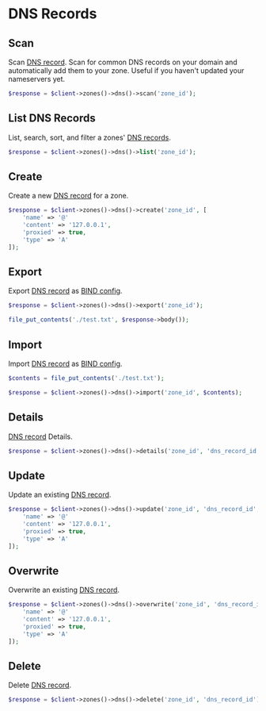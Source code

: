 # DNS Records

## Scan

Scan [DNS record](https://developers.cloudflare.com/api/operations/dns-records-for-a-zone-scan-dns-records). Scan for common DNS records on your domain and automatically add them to your zone. Useful if you haven't updated your nameservers yet.

```php [php]
$response = $client->zones()->dns()->scan('zone_id');
```

## List DNS Records

List, search, sort, and filter a zones' [DNS records](https://developers.cloudflare.com/api/operations/dns-records-for-a-zone-list-dns-records).

```php [php]
$response = $client->zones()->dns()->list('zone_id');
```

## Create

Create a new [DNS record](https://developers.cloudflare.com/api/operations/dns-records-for-a-zone-create-dns-record) for a zone.

```php [php]
$response = $client->zones()->dns()->create('zone_id', [
    'name' => '@'
    'content' => '127.0.0.1',
    'proxied' => true,
    'type' => 'A'
]);
```

## Export

Export [DNS record](https://developers.cloudflare.com/api/operations/dns-records-for-a-zone-export-dns-records) as [BIND config](https://en.wikipedia.org/wiki/Zone_file).

```php [php]
$response = $client->zones()->dns()->export('zone_id');

file_put_contents('./test.txt', $response->body());
```

## Import

Import [DNS record](https://developers.cloudflare.com/api/operations/dns-records-for-a-zone-export-dns-records) as [BIND config](https://en.wikipedia.org/wiki/Zone_file).

```php [php]
$contents = file_put_contents('./test.txt');

$response = $client->zones()->dns()->import('zone_id', $contents);
```

## Details

[DNS record](https://developers.cloudflare.com/api/operations/dns-records-for-a-zone-dns-record-details) Details.

```php [php]
$response = $client->zones()->dns()->details('zone_id', 'dns_record_id');
```

## Update

Update an existing [DNS record](https://developers.cloudflare.com/api/operations/dns-records-for-a-zone-patch-dns-record).

```php [php]
$response = $client->zones()->dns()->update('zone_id', 'dns_record_id', [
    'name' => '@'
    'content' => '127.0.0.1',
    'proxied' => true,
    'type' => 'A'
]);
```

## Overwrite

Overwrite an existing [DNS record](https://developers.cloudflare.com/api/operations/dns-records-for-a-zone-update-dns-record).

```php [php]
$response = $client->zones()->dns()->overwrite('zone_id', 'dns_record_id', [
    'name' => '@'
    'content' => '127.0.0.1',
    'proxied' => true,
    'type' => 'A'
]);
```

## Delete

Delete [DNS record](https://developers.cloudflare.com/api/operations/dns-records-for-a-zone-delete-dns-record).

```php [php]
$response = $client->zones()->dns()->delete('zone_id', 'dns_record_id');
```